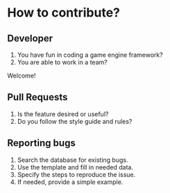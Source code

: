 ﻿# How to contribute?

## Developer
  1. You have fun in coding a game engine framework?
  2. You are able to work in a team?

Welcome!

## Pull Requests
  1. Is the feature desired or useful?
  2. Do you follow the style guide and rules?

## Reporting bugs
  1. Search the database for existing bugs.
  2. Use the template and fill in needed data.
  3. Specify the steps to reproduce the issue.
  4. If needed, provide a simple example.
